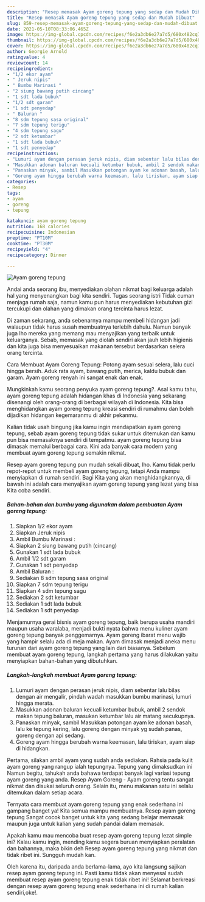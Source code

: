 ```yaml
---
description: "Resep memasak Ayam goreng tepung yang sedap dan Mudah Dibuat"
title: "Resep memasak Ayam goreng tepung yang sedap dan Mudah Dibuat"
slug: 859-resep-memasak-ayam-goreng-tepung-yang-sedap-dan-mudah-dibuat
date: 2021-05-10T08:33:06.465Z
image: https://img-global.cpcdn.com/recipes/f6e2a3db6e27a7d5/680x482cq70/ayam-goreng-tepung-foto-resep-utama.jpg
thumbnail: https://img-global.cpcdn.com/recipes/f6e2a3db6e27a7d5/680x482cq70/ayam-goreng-tepung-foto-resep-utama.jpg
cover: https://img-global.cpcdn.com/recipes/f6e2a3db6e27a7d5/680x482cq70/ayam-goreng-tepung-foto-resep-utama.jpg
author: Georgie Arnold
ratingvalue: 4
reviewcount: 14
recipeingredient:
- "1/2 ekor ayam"
- " Jeruk nipis"
- " Bumbu Marinasi "
- "2 siung bawang putih cincang"
- "1 sdt lada bubuk"
- "1/2 sdt garam"
- "1 sdt penyedap"
- " Baluran "
- "8 sdm tepung sasa original"
- "7 sdm tepung terigu"
- "4 sdm tepung sagu"
- "2 sdt ketumbar"
- "1 sdt lada bubuk"
- "1 sdt penyedap"
recipeinstructions:
- "Lumuri ayam dengan perasan jeruk nipis, diam sebentar lalu bilas dengan air mengalir, pindah wadah masukkan bumbu marinasi, lumuri hingga merata."
- "Masukkan adonan baluran kecuali ketumbar bubuk, ambil 2 sendok makan tepung baluran, masukan ketumbar lalu air matang secukupnya."
- "Panaskan minyak, sambil Masukkan potongan ayam ke adonan basah, lalu ke tepung kering, lalu goreng dengan minyak yg sudah panas, goreng dengan api sedang."
- "Goreng ayam hingga berubah warna keemasan, lalu tiriskan, ayam siap di hidangkan."
categories:
- Resep
tags:
- ayam
- goreng
- tepung

katakunci: ayam goreng tepung 
nutrition: 168 calories
recipecuisine: Indonesian
preptime: "PT10M"
cooktime: "PT30M"
recipeyield: "4"
recipecategory: Dinner

---
```



![Ayam goreng tepung](https://img-global.cpcdn.com/recipes/f6e2a3db6e27a7d5/680x482cq70/ayam-goreng-tepung-foto-resep-utama.jpg)

Andai anda seorang ibu, menyediakan olahan nikmat bagi keluarga adalah hal yang menyenangkan bagi kita sendiri. Tugas seorang istri Tidak cuman menjaga rumah saja, namun kamu pun harus menyediakan kebutuhan gizi tercukupi dan olahan yang dimakan orang tercinta harus lezat.

Di zaman  sekarang, anda sebenarnya mampu membeli hidangan jadi walaupun tidak harus susah membuatnya terlebih dahulu. Namun banyak juga lho mereka yang memang mau menyajikan yang terbaik untuk keluarganya. Sebab, memasak yang diolah sendiri akan jauh lebih higienis dan kita juga bisa menyesuaikan makanan tersebut berdasarkan selera orang tercinta. 

Cara Membuat Ayam Goreng Tepung: Potong ayam sesuai selera, lalu cuci hingga bersih. Aduk rata ayam, bawang putih, merica, kaldu bubuk dan garam. Ayam goreng renyah ini sangat enak dan enak.

Mungkinkah kamu seorang penyuka ayam goreng tepung?. Asal kamu tahu, ayam goreng tepung adalah hidangan khas di Indonesia yang sekarang disenangi oleh orang-orang di berbagai wilayah di Indonesia. Kita bisa menghidangkan ayam goreng tepung kreasi sendiri di rumahmu dan boleh dijadikan hidangan kegemaranmu di akhir pekanmu.

Kalian tidak usah bingung jika kamu ingin mendapatkan ayam goreng tepung, sebab ayam goreng tepung tidak sukar untuk ditemukan dan kamu pun bisa memasaknya sendiri di tempatmu. ayam goreng tepung bisa dimasak memalui berbagai cara. Kini ada banyak cara modern yang membuat ayam goreng tepung semakin nikmat.

Resep ayam goreng tepung pun mudah sekali dibuat, lho. Kamu tidak perlu repot-repot untuk membeli ayam goreng tepung, tetapi Anda mampu menyiapkan di rumah sendiri. Bagi Kita yang akan menghidangkannya, di bawah ini adalah cara menyajikan ayam goreng tepung yang lezat yang bisa Kita coba sendiri.

<!--inarticleads1-->

##### Bahan-bahan dan bumbu yang digunakan dalam pembuatan Ayam goreng tepung:

1. Siapkan 1/2 ekor ayam
1. Siapkan  Jeruk nipis
1. Ambil  Bumbu Marinasi :
1. Siapkan 2 siung bawang putih (cincang)
1. Gunakan 1 sdt lada bubuk
1. Ambil 1/2 sdt garam
1. Gunakan 1 sdt penyedap
1. Ambil  Baluran :
1. Sediakan 8 sdm tepung sasa original
1. Siapkan 7 sdm tepung terigu
1. Siapkan 4 sdm tepung sagu
1. Sediakan 2 sdt ketumbar
1. Sediakan 1 sdt lada bubuk
1. Sediakan 1 sdt penyedap


Menjamurnya gerai bisnis ayam goreng tepung, baik berupa usaha mandiri maupun usaha waralaba, menjadi bukti nyata bahwa menu kuliner ayam goreng tepung banyak penggemarnya. Ayam goreng ibarat menu wajib yang hampir selalu ada di meja makan. Ayam dimasak menjadi aneka menu turunan dari ayam goreng tepung yang lain dari biasanya. Sebelum membuat ayam goreng tepung, langkah pertama yang harus dilakukan yaitu menyiapkan bahan-bahan yang dibutuhkan. 

<!--inarticleads2-->

##### Langkah-langkah membuat Ayam goreng tepung:

1. Lumuri ayam dengan perasan jeruk nipis, diam sebentar lalu bilas dengan air mengalir, pindah wadah masukkan bumbu marinasi, lumuri hingga merata.
1. Masukkan adonan baluran kecuali ketumbar bubuk, ambil 2 sendok makan tepung baluran, masukan ketumbar lalu air matang secukupnya.
1. Panaskan minyak, sambil Masukkan potongan ayam ke adonan basah, lalu ke tepung kering, lalu goreng dengan minyak yg sudah panas, goreng dengan api sedang.
1. Goreng ayam hingga berubah warna keemasan, lalu tiriskan, ayam siap di hidangkan.


Pertama, silakan ambil ayam yang sudah anda sediakan. Rahsia pada kulit ayam goreng yang rangup ialah tepungnya. Tepung yang dimaksudkan ini Namun begitu, tahukah anda bahawa terdapat banyak lagi variasi tepung ayam goreng yang anda. Resep Ayam Goreng - Ayam goreng tentu sangat nikmat dan disukai seluruh orang. Selain itu, menu makanan satu ini selalu ditemukan dalam setiap acara. 

Ternyata cara membuat ayam goreng tepung yang enak sederhana ini gampang banget ya! Kita semua mampu membuatnya. Resep ayam goreng tepung Sangat cocok banget untuk kita yang sedang belajar memasak maupun juga untuk kalian yang sudah pandai dalam memasak.

Apakah kamu mau mencoba buat resep ayam goreng tepung lezat simple ini? Kalau kamu ingin, mending kamu segera buruan menyiapkan peralatan dan bahannya, maka bikin deh Resep ayam goreng tepung yang nikmat dan tidak ribet ini. Sungguh mudah kan. 

Oleh karena itu, daripada anda berlama-lama, ayo kita langsung sajikan resep ayam goreng tepung ini. Pasti kamu tiidak akan menyesal sudah membuat resep ayam goreng tepung enak tidak ribet ini! Selamat berkreasi dengan resep ayam goreng tepung enak sederhana ini di rumah kalian sendiri,oke!.

